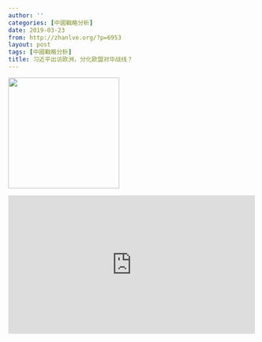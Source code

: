 ```yaml
---
author: ''
categories: [中國戰略分析]
date: 2019-03-23
from: http://zhanlve.org/?p=6953
layout: post
tags: [中國戰略分析]
title: 习近平出访欧洲，分化欧盟对华战线？
---
```


<div id="entry">
<div class="at-above-post addthis_tool" data-url="http://zhanlve.org/?p=6953">
</div>
<p>
<img alt="" class="aligncenter size-full wp-image-5654" height="225" sizes="(max-width: 225px) 100vw, 225px" src="http://zhanlve.org/wp-content/uploads/2018/06/imgres-2.jpg" srcset="http://zhanlve.org/wp-content/uploads/2018/06/imgres-2.jpg 225w, http://zhanlve.org/wp-content/uploads/2018/06/imgres-2-150x150.jpg 150w, http://zhanlve.org/wp-content/uploads/2018/06/imgres-2-144x144.jpg 144w" width="225"/>
</p>
<p>
</p>
<p>
<iframe allow="accelerometer; autoplay; encrypted-media; gyroscope; picture-in-picture" allowfullscreen="" frameborder="0" height="281" src="https://www.youtube.com/embed/yr2ZJYPu-HY?feature=oembed" width="500">
</iframe>
</p>
<!-- AddThis Advanced Settings above via filter on the_content -->
<!-- AddThis Advanced Settings below via filter on the_content -->
<!-- AddThis Advanced Settings generic via filter on the_content -->
<!-- AddThis Share Buttons above via filter on the_content -->
<!-- AddThis Share Buttons below via filter on the_content -->
<div class="at-below-post addthis_tool" data-url="http://zhanlve.org/?p=6953">
</div>
<!-- AddThis Share Buttons generic via filter on the_content -->
</div>
